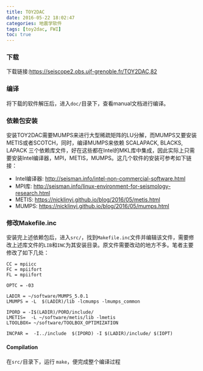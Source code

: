 ```yaml
---
title: TOY2DAC
date: 2016-05-22 18:02:47
categories: 地震学软件
tags: [toy2dac, FWI]
toc: true
---
```


### 下载

下载链接:<https://seiscope2.obs.ujf-grenoble.fr/TOY2DAC,82>

### 编译

将下载的软件解压后，进入`doc/`目录下，查看manual文档进行编译。

### 依赖包安装

安装TOY2DAC需要MUMPS来进行大型稀疏矩阵的LU分解，而MUMPS又要安装METIS或者SCOTCH，同时，编译MUMPS来依赖 SCALAPACK, BLACKS, LAPACK 三个依赖库文件，好在这些都在Intel的MKL库中集成，因此实际上只需要安装Intel编译器，MPI，METIS，MUMPS。这几个软件的安装可参考如下链接：

- Intel编译器: <http://seisman.info/intel-non-commercial-software.html>
- MPI库: <http://seisman.info/linux-environment-for-seismology-research.html>
- METIS: <https://nicklinyi.github.io/blog/2016/05/metis.html>
- MUMPS: <https://nicklinyi.github.io/blog/2016/05/mumps.html>


### 修改Makefile.inc

安装完上述依赖包后，进入`src/`，找到`Makefile.inc`文件并编辑该文件，需要修改上述库文件的`LIB`和`INC`为其安装目录。原文件需要改动的地方不多。笔者主要修改了如下几处：

``` {.makefile}
CC = mpiicc
FC = mpiifort
FL = mpiifort

OPTC = -03

LADIR = ~/software/MUMPS_5.0.1
LMUMPS = -L  $(LADIR)/lib -lcmumps -lmumps_common

IPORD = -I$(LADIR)/PORD/include/
LMETIS=  -L ~/software/metis/lib -lmetis
LTOOLBOX= ~/software/TOOLBOX_OPTIMIZATION

INCPAR =  -I../include  $(IPORD) -I $(LADIR)/include/ $(IOPT)
```

#### Compilation

在`src/`目录下，运行 `make`，便完成整个编译过程

